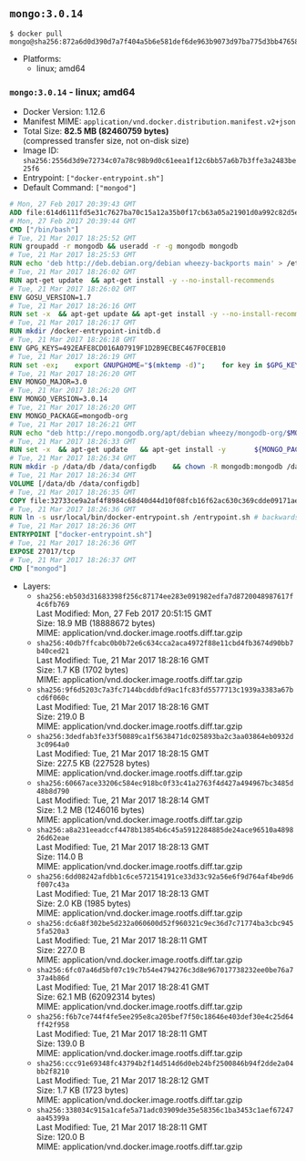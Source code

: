 ## `mongo:3.0.14`

```console
$ docker pull mongo@sha256:872a6d0d390d7a7f404a5b6e581def6de963b9073d97ba775d3bb47658f702b1
```

-	Platforms:
	-	linux; amd64

### `mongo:3.0.14` - linux; amd64

-	Docker Version: 1.12.6
-	Manifest MIME: `application/vnd.docker.distribution.manifest.v2+json`
-	Total Size: **82.5 MB (82460759 bytes)**  
	(compressed transfer size, not on-disk size)
-	Image ID: `sha256:2556d3d9e72734c07a78c98b9d0c61eea1f12c6bb57a6b7b3ffe3a2483be25f6`
-	Entrypoint: `["docker-entrypoint.sh"]`
-	Default Command: `["mongod"]`

```dockerfile
# Mon, 27 Feb 2017 20:39:43 GMT
ADD file:614d6111fd5e31c7627ba70c15a12a35b0f17cb63a05a21901d0a992c82d5e2b in / 
# Mon, 27 Feb 2017 20:39:44 GMT
CMD ["/bin/bash"]
# Tue, 21 Mar 2017 18:25:52 GMT
RUN groupadd -r mongodb && useradd -r -g mongodb mongodb
# Tue, 21 Mar 2017 18:25:53 GMT
RUN echo 'deb http://deb.debian.org/debian wheezy-backports main' > /etc/apt/sources.list.d/backports.list
# Tue, 21 Mar 2017 18:26:02 GMT
RUN apt-get update 	&& apt-get install -y --no-install-recommends 		jq 		numactl 	&& rm -rf /var/lib/apt/lists/*
# Tue, 21 Mar 2017 18:26:02 GMT
ENV GOSU_VERSION=1.7
# Tue, 21 Mar 2017 18:26:16 GMT
RUN set -x 	&& apt-get update && apt-get install -y --no-install-recommends ca-certificates wget && rm -rf /var/lib/apt/lists/* 	&& wget -O /usr/local/bin/gosu "https://github.com/tianon/gosu/releases/download/$GOSU_VERSION/gosu-$(dpkg --print-architecture)" 	&& wget -O /usr/local/bin/gosu.asc "https://github.com/tianon/gosu/releases/download/$GOSU_VERSION/gosu-$(dpkg --print-architecture).asc" 	&& export GNUPGHOME="$(mktemp -d)" 	&& gpg --keyserver ha.pool.sks-keyservers.net --recv-keys B42F6819007F00F88E364FD4036A9C25BF357DD4 	&& gpg --batch --verify /usr/local/bin/gosu.asc /usr/local/bin/gosu 	&& rm -r "$GNUPGHOME" /usr/local/bin/gosu.asc 	&& chmod +x /usr/local/bin/gosu 	&& gosu nobody true 	&& apt-get purge -y --auto-remove ca-certificates wget
# Tue, 21 Mar 2017 18:26:17 GMT
RUN mkdir /docker-entrypoint-initdb.d
# Tue, 21 Mar 2017 18:26:18 GMT
ENV GPG_KEYS=492EAFE8CD016A07919F1D2B9ECBEC467F0CEB10
# Tue, 21 Mar 2017 18:26:19 GMT
RUN set -ex; 	export GNUPGHOME="$(mktemp -d)"; 	for key in $GPG_KEYS; do 		gpg --keyserver ha.pool.sks-keyservers.net --recv-keys "$key"; 	done; 	gpg --export $GPG_KEYS > /etc/apt/trusted.gpg.d/mongodb.gpg; 	rm -r "$GNUPGHOME"; 	apt-key list
# Tue, 21 Mar 2017 18:26:20 GMT
ENV MONGO_MAJOR=3.0
# Tue, 21 Mar 2017 18:26:20 GMT
ENV MONGO_VERSION=3.0.14
# Tue, 21 Mar 2017 18:26:20 GMT
ENV MONGO_PACKAGE=mongodb-org
# Tue, 21 Mar 2017 18:26:21 GMT
RUN echo "deb http://repo.mongodb.org/apt/debian wheezy/mongodb-org/$MONGO_MAJOR main" > /etc/apt/sources.list.d/mongodb-org.list
# Tue, 21 Mar 2017 18:26:33 GMT
RUN set -x 	&& apt-get update 	&& apt-get install -y 		${MONGO_PACKAGE}=$MONGO_VERSION 		${MONGO_PACKAGE}-server=$MONGO_VERSION 		${MONGO_PACKAGE}-shell=$MONGO_VERSION 		${MONGO_PACKAGE}-mongos=$MONGO_VERSION 		${MONGO_PACKAGE}-tools=$MONGO_VERSION 	&& rm -rf /var/lib/apt/lists/* 	&& rm -rf /var/lib/mongodb 	&& mv /etc/mongod.conf /etc/mongod.conf.orig
# Tue, 21 Mar 2017 18:26:34 GMT
RUN mkdir -p /data/db /data/configdb 	&& chown -R mongodb:mongodb /data/db /data/configdb
# Tue, 21 Mar 2017 18:26:34 GMT
VOLUME [/data/db /data/configdb]
# Tue, 21 Mar 2017 18:26:35 GMT
COPY file:32733ce9a2af4f8984c68d40d44d10f08fcb16f62ac630c369cdde09171ae5cb in /usr/local/bin/ 
# Tue, 21 Mar 2017 18:26:36 GMT
RUN ln -s usr/local/bin/docker-entrypoint.sh /entrypoint.sh # backwards compat
# Tue, 21 Mar 2017 18:26:36 GMT
ENTRYPOINT ["docker-entrypoint.sh"]
# Tue, 21 Mar 2017 18:26:36 GMT
EXPOSE 27017/tcp
# Tue, 21 Mar 2017 18:26:37 GMT
CMD ["mongod"]
```

-	Layers:
	-	`sha256:eb503d31683398f256c87174ee283e091982edfa7d8720048987617f4c6fb769`  
		Last Modified: Mon, 27 Feb 2017 20:51:15 GMT  
		Size: 18.9 MB (18888672 bytes)  
		MIME: application/vnd.docker.image.rootfs.diff.tar.gzip
	-	`sha256:40db7ffcabc0b0b72e6c634cca2aca4972f88e11cbd4fb3674d90bb7b40ced21`  
		Last Modified: Tue, 21 Mar 2017 18:28:16 GMT  
		Size: 1.7 KB (1702 bytes)  
		MIME: application/vnd.docker.image.rootfs.diff.tar.gzip
	-	`sha256:9f6d5203c7a3fc7144bcddbfd9ac1fc83fd5577713c1939a3383a67bcd6f060c`  
		Last Modified: Tue, 21 Mar 2017 18:28:16 GMT  
		Size: 219.0 B  
		MIME: application/vnd.docker.image.rootfs.diff.tar.gzip
	-	`sha256:3dedfab3fe33f50889ca1f5638471dc025893ba2c3aa03864eb0932d3c0964a0`  
		Last Modified: Tue, 21 Mar 2017 18:28:15 GMT  
		Size: 227.5 KB (227528 bytes)  
		MIME: application/vnd.docker.image.rootfs.diff.tar.gzip
	-	`sha256:60667ace33206c584ec918bc0f33c41a2763f4d427a494967bc3485d48b8d790`  
		Last Modified: Tue, 21 Mar 2017 18:28:14 GMT  
		Size: 1.2 MB (1246016 bytes)  
		MIME: application/vnd.docker.image.rootfs.diff.tar.gzip
	-	`sha256:a8a231eeadccf4478b13854b6c45a5912284885de24ace96510a489826d62eae`  
		Last Modified: Tue, 21 Mar 2017 18:28:13 GMT  
		Size: 114.0 B  
		MIME: application/vnd.docker.image.rootfs.diff.tar.gzip
	-	`sha256:6dd08242afdbb1c6ce572154191ce33d33c92a56e6f9d764af4be9d6f007c43a`  
		Last Modified: Tue, 21 Mar 2017 18:28:13 GMT  
		Size: 2.0 KB (1985 bytes)  
		MIME: application/vnd.docker.image.rootfs.diff.tar.gzip
	-	`sha256:dc6a8f302be5d232a060600d52f960321c9ec36d7c71774ba3cbc9455fa520a3`  
		Last Modified: Tue, 21 Mar 2017 18:28:11 GMT  
		Size: 227.0 B  
		MIME: application/vnd.docker.image.rootfs.diff.tar.gzip
	-	`sha256:6fc07a46d5bf07c19c7b54e4794276c3d8e967017738232ee0be76a737a4b86d`  
		Last Modified: Tue, 21 Mar 2017 18:28:41 GMT  
		Size: 62.1 MB (62092314 bytes)  
		MIME: application/vnd.docker.image.rootfs.diff.tar.gzip
	-	`sha256:f6b7ce744f4fe5ee295e8ca205bef7f50c18646e403def30e4c25d64ff42f958`  
		Last Modified: Tue, 21 Mar 2017 18:28:11 GMT  
		Size: 139.0 B  
		MIME: application/vnd.docker.image.rootfs.diff.tar.gzip
	-	`sha256:ccc91e69348fc43794b2f14d514d6d0eb24bf2500846b94f2dde2a04bb2f8210`  
		Last Modified: Tue, 21 Mar 2017 18:28:12 GMT  
		Size: 1.7 KB (1723 bytes)  
		MIME: application/vnd.docker.image.rootfs.diff.tar.gzip
	-	`sha256:338034c915a1cafe5a71adc03909de35e58356c1ba3453c1aef67247aa45399a`  
		Last Modified: Tue, 21 Mar 2017 18:28:11 GMT  
		Size: 120.0 B  
		MIME: application/vnd.docker.image.rootfs.diff.tar.gzip
